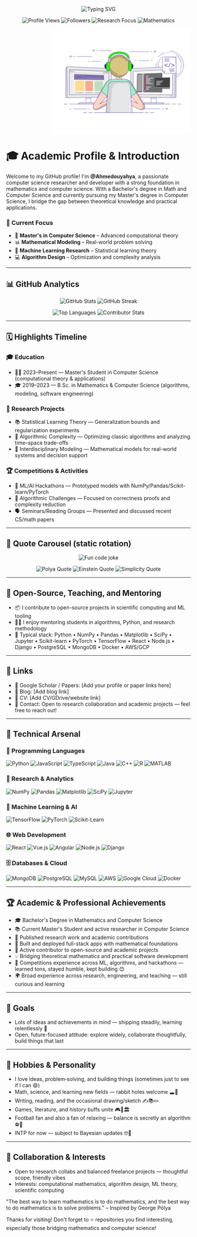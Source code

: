 <!-- Profile Banner -->
<p align="center">
  <img src="https://readme-typing-svg.herokuapp.com?font=Fira+Code&weight=600&size=28&pause=1200&color=2F81F7&center=true&vCenter=true&width=900&lines=Hi%2C+I'm+Ahmedou+Yahye+%F0%9F%91%8B;Computer+Science+Researcher+%E2%80%A2+Developer;Mathematical+Modeling+%7C+Algorithm+Design;Bridging+Theory+and+Practice" alt="Typing SVG"/>
</p>

<p align="center">
  <img src="https://komarev.com/ghpvc/?username=Ahmedouyahya&style=for-the-badge&color=blue" alt="Profile Views"/>
  <img src="https://img.shields.io/github/followers/Ahmedouyahya?style=for-the-badge&color=blue" alt="Followers"/>
  <img src="https://img.shields.io/badge/Research-Focus-2F81F7?style=for-the-badge&logo=atom&logoColor=white" alt="Research Focus"/>
  <img src="https://img.shields.io/badge/Mathematics-Expert-FF6B6B?style=for-the-badge&logo=wolfram&logoColor=white" alt="Mathematics"/>
</p>

<p align="right">
  <img alt="Coding" width="380" src="https://raw.githubusercontent.com/devSouvik/devSouvik/master/gif3.gif"/>
</p>

# 🎓 Academic Profile & Introduction
Welcome to my GitHub profile! I'm **@Ahmedouyahya**, a passionate computer science researcher and developer with a strong foundation in mathematics and computer science. With a Bachelor's degree in Math and Computer Science and currently pursuing my Master's degree in Computer Science, I bridge the gap between theoretical knowledge and practical applications.

### 🚀 Current Focus
- 🔬 **Master's in Computer Science** – Advanced computational theory
- 📊 **Mathematical Modeling** – Real-world problem solving
- 🤖 **Machine Learning Research** – Statistical learning theory
- 💻 **Algorithm Design** – Optimization and complexity analysis

---
## 📊 GitHub Analytics
<p align="center">
  <img width="49%" src="https://github-readme-stats.vercel.app/api?username=Ahmedouyahya&show_icons=true&theme=tokyonight&hide_border=true&count_private=true" alt="GitHub Stats"/>
  <img width="49%" src="https://github-readme-streak-stats.herokuapp.com/?user=Ahmedouyahya&theme=tokyonight&hide_border=true" alt="GitHub Streak"/>
</p>
<p align="center">
  <img width="49%" src="https://github-readme-stats.vercel.app/api/top-langs/?username=Ahmedouyahya&layout=compact&theme=tokyonight&hide_border=true" alt="Top Languages"/>
  <img width="49%" src="https://github-contributor-stats.vercel.app/api?username=Ahmedouyahya&limit=5&theme=tokyonight&combine_all_yearly_contributions=true" alt="Contributor Stats"/>
</p>

---
## 🗓️ Highlights Timeline

### 🎓 Education
- 🧑‍🎓 2023–Present — Master's Student in Computer Science (computational theory & applications)
- 🎓 2019–2023 — B.Sc. in Mathematics & Computer Science (algorithms, modeling, software engineering)

### 🧪 Research Projects
- 📚 Statistical Learning Theory — Generalization bounds and regularization experiments
- 🧮 Algorithmic Complexity — Optimizing classic algorithms and analyzing time–space trade-offs
- 🤝 Interdisciplinary Modeling — Mathematical models for real-world systems and decision support

### 🏆 Competitions & Activities
- 🧠 ML/AI Hackathons — Prototyped models with NumPy/Pandas/Scikit-learn/PyTorch
- 🧩 Algorithmic Challenges — Focused on correctness proofs and complexity reduction
- 🗣️ Seminars/Reading Groups — Presented and discussed recent CS/math papers

---
## 💬 Quote Carousel (static rotation)
<p align="center">
  <img alt="Fun code joke" src="https://camo.githubusercontent.com/1f5bf413614aafe8dac5e95bf1b545218fc2f1d2064e01bedb18cc234b097c49/68747470733a2f2f726561646d652d6a6f6b65732e76657263656c2e6170702f6170693f7468656d653d626c75656265727279"/>
</p>
<p align="center">
  <img alt="Polya Quote" src="https://camo.githubusercontent.com/9a67fba87eeaed49f3b380038a44bf5e4d253548785e9b533421424542ee36f4/68747470733a2f2f696d672e736869656c64732e696f2f62616467652f25323254686525323062657374253230776179253230746f2532306c6561726e2532306d6174682532306973253230746f253230646f2532306d6174682e2532322d47656f726765253230506f6c79612d3246383146373f7374796c653d666f722d7468652d6261646765"/>
  <img alt="Einstein Quote" src="https://camo.githubusercontent.com/cda980757732de95b3142c9a29a04162e6b2453fa38184311b7116063be3ded8/68747470733a2f2f696d672e736869656c64732e696f2f62616467652f253232496e2532307468656f72792532432532307468656f7279253230616e64253230707261637469636525323061726525323074686525323073616d652e253230496e2532307072616374696365253243253230746865792772652532306e6f742e2532322d416c6265727425323045696e737465696e2d4646364236423f7374796c653d666f722d7468652d6261646765"/>
  <img alt="Simplicity Quote" src="https://camo.githubusercontent.com/dd6d62776db3aed2ed3e40de99509627ea88d026a7b82f98c79b6436e8153094/68747470733a2f2f696d672e736869656c64732e696f2f62616467652f25323253696d706c69636974792532306973253230746865253230736f756c2532306f66253230656666696369656e63792e2532322d41757374696e253230467265656d616e2d3045373641383f7374796c653d666f722d7468652d6261646765"/>
</p>

---
## 🌟 Open-Source, Teaching, and Mentoring
- 📦 I contribute to open-source projects in scientific computing and ML tooling
- 👨‍🏫 I enjoy mentoring students in algorithms, Python, and research methodology
- 🧰 Typical stack: Python • NumPy • Pandas • Matplotlib • SciPy • Jupyter • Scikit-learn • PyTorch • TensorFlow • React • Node.js • Django • PostgreSQL • MongoDB • Docker • AWS/GCP

---
## 🔗 Links
- 🔬 Google Scholar / Papers: [Add your profile or paper links here]
- 📝 Blog: [Add blog link]
- 📄 CV: [Add CV/GDrive/website link]
- 💌 Contact: Open to research collaboration and academic projects — feel free to reach out!

---
## 🧰 Technical Arsenal

### 🚀 Programming Languages
<p>
  <img alt="Python" src="https://img.shields.io/badge/Python-3776AB?logo=python&logoColor=white"/>
  <img alt="JavaScript" src="https://img.shields.io/badge/JavaScript-F7DF1E?logo=javascript&logoColor=000"/>
  <img alt="TypeScript" src="https://img.shields.io/badge/TypeScript-3178C6?logo=typescript&logoColor=white"/>
  <img alt="Java" src="https://img.shields.io/badge/Java-007396?logo=java&logoColor=white"/>
  <img alt="C++" src="https://img.shields.io/badge/C%2B%2B-00599C?logo=c%2B%2B&logoColor=white"/>
  <img alt="R" src="https://img.shields.io/badge/R-276DC3?logo=r&logoColor=white"/>
  <img alt="MATLAB" src="https://img.shields.io/badge/MATLAB-0076A8?logo=mathworks&logoColor=white"/>
</p>

### 🔬 Research & Analytics
<p>
  <img alt="NumPy" src="https://img.shields.io/badge/NumPy-013243?logo=numpy&logoColor=white"/>
  <img alt="Pandas" src="https://img.shields.io/badge/Pandas-150458?logo=pandas&logoColor=white"/>
  <img alt="Matplotlib" src="https://img.shields.io/badge/Matplotlib-11557C?logo=plotly&logoColor=white"/>
  <img alt="SciPy" src="https://img.shields.io/badge/SciPy-8CAAE6?logo=scipy&logoColor=white"/>
  <img alt="Jupyter" src="https://img.shields.io/badge/Jupyter-F37626?logo=jupyter&logoColor=white"/>
</p>

### 🤖 Machine Learning & AI
<p>
  <img alt="TensorFlow" src="https://img.shields.io/badge/TensorFlow-FF6F00?logo=tensorflow&logoColor=white"/>
  <img alt="PyTorch" src="https://img.shields.io/badge/PyTorch-EE4C2C?logo=pytorch&logoColor=white"/>
  <img alt="Scikit-Learn" src="https://img.shields.io/badge/Scikit--Learn-F7931E?logo=scikitlearn&logoColor=white"/>
</p>

### 🌐 Web Development
<p>
  <img alt="React" src="https://img.shields.io/badge/React-20232A?logo=react&logoColor=61DAFB"/>
  <img alt="Vue.js" src="https://img.shields.io/badge/Vue.js-35495E?logo=vuedotjs&logoColor=4FC08D"/>
  <img alt="Angular" src="https://img.shields.io/badge/Angular-DD0031?logo=angular&logoColor=white"/>
  <img alt="Node.js" src="https://img.shields.io/badge/Node.js-43853D?logo=node.js&logoColor=white"/>
  <img alt="Django" src="https://img.shields.io/badge/Django-092E20?logo=django&logoColor=white"/>
</p>

### 🗄️ Databases & Cloud
<p>
  <img alt="MongoDB" src="https://img.shields.io/badge/MongoDB-47A248?logo=mongodb&logoColor=white"/>
  <img alt="PostgreSQL" src="https://img.shields.io/badge/PostgreSQL-4169E1?logo=postgresql&logoColor=white"/>
  <img alt="MySQL" src="https://img.shields.io/badge/MySQL-4479A1?logo=mysql&logoColor=white"/>
  <img alt="AWS" src="https://img.shields.io/badge/AWS-232F3E?logo=amazonaws&logoColor=FF9900"/>
  <img alt="Google Cloud" src="https://img.shields.io/badge/Google%20Cloud-4285F4?logo=googlecloud&logoColor=white"/>
  <img alt="Docker" src="https://img.shields.io/badge/Docker-2496ED?logo=docker&logoColor=white"/>
</p>

---
## 🏆 Academic & Professional Achievements
- 🎓 Bachelor's Degree in Mathematics and Computer Science
- 📚 Current Master's Student and active researcher in Computer Science
- 🔬 Published research work and academic contributions
- 🌟 Built and deployed full-stack apps with mathematical foundations
- 🤝 Active contributor to open-source and academic projects
- 💡 Bridging theoretical mathematics and practical software development
- 🏁 Competitions experience across ML, algorithms, and hackathons — learned tons, stayed humble, kept building 😊
- 🌍 Broad experience across research, engineering, and teaching — still curious and learning

---
## 🎯 Goals
- Lots of ideas and achievements in mind — shipping steadily, learning relentlessly 🚀
- Open, future-focused attitude: explore widely, collaborate thoughtfully, build things that last

---
## 🧠 Hobbies & Personality
- I love ideas, problem‑solving, and building things (sometimes just to see if I can 😄)
- Math, science, and learning new fields — rabbit holes welcome 🕳️🐇
- Writing, reading, and the occasional drawing/sketch ✍️📚✏️
- Games, literature, and history buffs unite 🎮📖🏛️
- Football fan and also a fan of relaxing — balance is secretly an algorithm ⚽🧘
- INTP for now — subject to Bayesian updates 🤓🧠

---
## 🤝 Collaboration & Interests
- Open to research collabs and balanced freelance projects — thoughtful scope, friendly vibes
- Interests: computational mathematics, algorithm design, ML theory, scientific computing

>
"The best way to learn mathematics is to do mathematics, and the best way to do mathematics is to solve problems." – Inspired by George Pólya

Thanks for visiting! Don't forget to ⭐ repositories you find interesting, especially those bridging mathematics and computer science!
